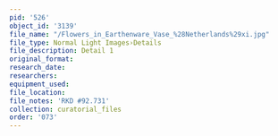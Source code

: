 ```yaml
---
pid: '526'
object_id: '3139'
file_name: "/Flowers_in_Earthenware_Vase_%28Netherlands%29xi.jpg"
file_type: Normal Light Images›Details
file_description: Detail 1
original_format:
research_date:
researchers:
equipment_used:
file_location:
file_notes: 'RKD #92.731'
collection: curatorial_files
order: '073'
---
```

